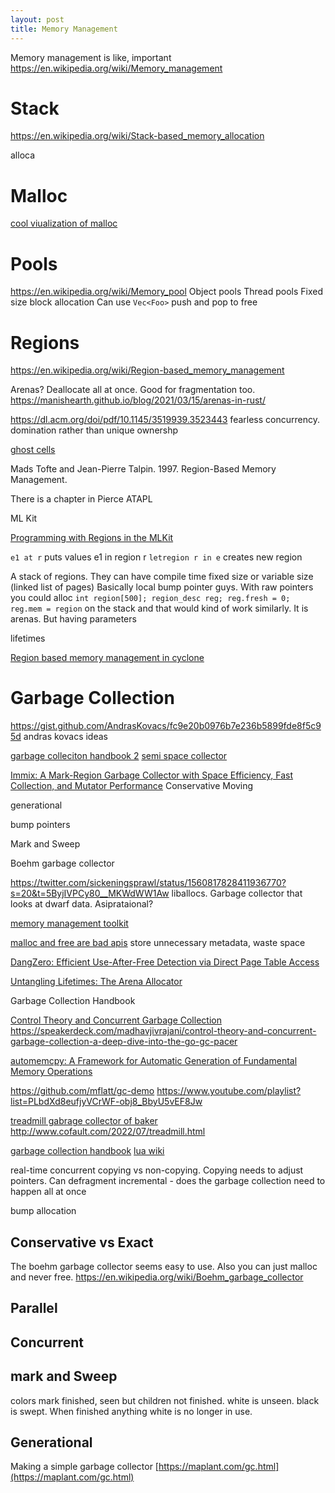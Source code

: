 ```yaml
---
layout: post
title: Memory Management
---
```



Memory management is like, important
<https://en.wikipedia.org/wiki/Memory_management>

# Stack
<https://en.wikipedia.org/wiki/Stack-based_memory_allocation>

alloca

# Malloc

[cool viualization of malloc](https://news.ycombinator.com/item?id=36029087)

# Pools
<https://en.wikipedia.org/wiki/Memory_pool>
Object pools
Thread pools
Fixed size block allocation
Can use `Vec<Foo>`
push and pop to free

# Regions
<https://en.wikipedia.org/wiki/Region-based_memory_management>

Arenas?
Deallocate all at once. Good for fragmentation too.
<https://manishearth.github.io/blog/2021/03/15/arenas-in-rust/>

<https://dl.acm.org/doi/pdf/10.1145/3519939.3523443> fearless concurrency. domination rather than unique ownershp

[ghost cells](https://plv.mpi-sws.org/rustbelt/ghostcell/)

Mads Tofte and Jean-Pierre Talpin. 1997. Region-Based Memory Management.

There is a chapter in Pierce ATAPL

ML Kit

[Programming with Regions in the MLKit](https://elsman.com/pdf/mlkit-4.7.2.pdf)

`e1 at r` puts values e1 in region r
`letregion r in e` creates new region

A stack of regions. They can have compile time fixed size or variable size (linked list of pages)
Basically local bump pointer guys.
With raw pointers you could alloc `int region[500]; region_desc reg; reg.fresh = 0; reg.mem = region` on the stack and that would kind of work similarly. It is arenas. But having parameters

lifetimes

[Region based memory management in cyclone](https://www.cs.umd.edu/projects/cyclone/papers/cyclone-regions.pdf)

# Garbage Collection
<https://gist.github.com/AndrasKovacs/fc9e20b0976b7e236b5899fde8f5c95d> andras kovacs ideas

[garbage colleciton handbook 2](https://news.ycombinator.com/item?id=35492307)
[](https://wingolog.org/archives/2022/12/11/we-iterate-so-that-you-can-recurse)
[semi space collector](https://wingolog.org/archives/2022/12/10/a-simple-semi-space-collector)

[Immix: A Mark-Region Garbage Collector with Space Efficiency, Fast Collection, and Mutator Performance](https://www.cs.utexas.edu/users/speedway/DaCapo/papers/immix-pldi-2008.pdf)
Conservative
Moving

generational

bump pointers

Mark and Sweep

Boehm garbage collector

<https://twitter.com/sickeningsprawl/status/1560817828411936770?s=20&t=5ByjIVPCy80__MKWdWW1Aw> liballocs. Garbage collector that looks at dwarf data. Asiprataional?

[memory management toolkit](https://www.mmtk.io/)

[malloc and free are bad apis](https://www.foonathan.net/2022/08/malloc-interface/#content) store unnecessary metadata, waste space

[DangZero: Efficient Use-After-Free Detection via Direct Page Table Access](https://download.vusec.net/papers/dangzero_ccs22.pdf)

[Untangling Lifetimes: The Arena Allocator](https://www.rfleury.com/p/untangling-lifetimes-the-arena-allocator)

Garbage Collection Handbook

[Control Theory and Concurrent Garbage Collection](https://twitter.com/MadhavJivrajani/status/1578778595581124609?s=20&t=0RcVYoA5aTg4AHeb5ncYzw) <https://speakerdeck.com/madhavjivrajani/control-theory-and-concurrent-garbage-collection-a-deep-dive-into-the-go-gc-pacer>

[automemcpy: A Framework for Automatic Generation of Fundamental Memory Operations](https://twitter.com/johnregehr/status/1566780383416537088?s=20&t=Ed04dBodGtW0kFSYL76bNQ)

<https://github.com/mflatt/gc-demo>
<https://www.youtube.com/playlist?list=PLbdXd8eufjyVCrWF-obj8_BbyU5vEF8Jw>

[treadmill gabrage collector of baker](https://news.ycombinator.com/item?id=32233472) <http://www.cofault.com/2022/07/treadmill.html>

[garbage collection handbook](https://gchandbook.org/ )
[lua wiki](http://wiki.luajit.org/New-Garbage-Collector#gc-algorithms_quad-color-optimized-incremental-mark-sweep)

real-time
concurrent
copying vs non-copying. Copying needs to adjust pointers. Can defragment
incremental - does the garbage collection need to happen all at once

bump allocation

## Conservative vs Exact

The boehm garbage collector seems easy to use. Also you can just malloc and never free.
<https://en.wikipedia.org/wiki/Boehm_garbage_collector>

## Parallel

## Concurrent

## mark and Sweep

colors mark finished, seen but children not finished.
white is unseen. black is swept. When finished anything white is no longer in use.

## Generational

Making a simple garbage collector [https://maplant.com/gc.html](https://maplant.com/gc.html)
